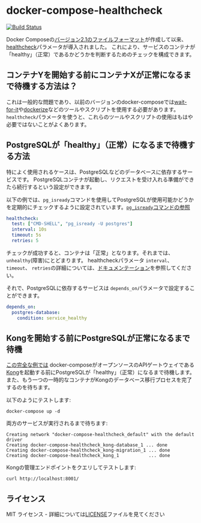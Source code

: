 # docker-compose-healthcheck
[![Build Status](https://travis-ci.org/peter-evans/docker-compose-healthcheck.svg?branch=master)](https://travis-ci.org/peter-evans/docker-compose-healthcheck)

Docker Composeの[バージョン2.1のファイルフォーマット](https://docs.docker.com/compose/compose-file/compose-versioning/#version-21)が作成して以来、[healthcheck](https://docs.docker.com/compose/compose-file/#healthcheck)パラメータが導入されました。
これにより、サービスのコンテナが「healthy」（正常）であるかどうかを判断するためのチェックを構成できます。

## コンテナYを開始する前にコンテナXが正常になるまで待機する方法は？

これは一般的な問題であり、以前のバージョンのdocker-composeでは[wait-for-it](https://github.com/vishnubob/wait-for-it)や[dockerize](https://github.com/jwilder/dockerize)などのツールやスクリプトを使用する必要があります。
`healthcheck`パラメータを使うと、これらのツールやスクリプトの使用はもはや必要ではないことがよくあります。

## PostgreSQLが「healthy」（正常）になるまで待機する方法

特によく使用されるケースは、PostgreSQLなどのデータベースに依存するサービスです。
PostgreSQLコンテナが起動し、リクエストを受け入れる準備ができたら続行するという設定ができます。

以下の例では、`pg_isready`コマンドを使用してPostgreSQLが使用可能かどうかを定期的にチェックするように設定されています。[`pg_isready`コマンドの参照](https://www.postgresql.org/docs/9.4/static/app-pg-isready.html)
```yml
healthcheck:
  test: ["CMD-SHELL", "pg_isready -U postgres"]
  interval: 10s
  timeout: 5s
  retries: 5
```
チェックが成功すると、コンテナは「正常」となります。それまでは、`unhealthy`(障害)にとどまります。
healthcheckパラメータ `interval`、` timeout`、 `retries`の詳細については、[ドキュメンテーション](https://docs.docker.com/engine/reference/builder/#healthcheck)を参照してください。

それで、PostgreSQLに依存するサービスは `depends_on`パラメータで設定することができます。
```yml
depends_on:
  postgres-database:
    condition: service_healthy
```

## Kongを開始する前にPostgreSQLが正常になるまで待機

[この完全な例では](docker-compose.yml) docker-composeがオープンソースのAPIゲートウェイである[Kong](https://getkong.org/)を起動する前にPostgreSQLが「healthy」（正常）になるまで待機します。
また、もう一つの一時的なコンテナがKongのデータベース移行プロセスを完了するのを待ちます。

以下のようにテストします:
```
docker-compose up -d
```
両方のサービスが実行されるまで待ちます:
```
Creating network "docker-compose-healthcheck_default" with the default driver
Creating docker-compose-healthcheck_kong-database_1 ... done
Creating docker-compose-healthcheck_kong-migration_1 ... done
Creating docker-compose-healthcheck_kong_1           ... done
```
Kongの管理エンドポイントをクエリしてテストします:
```
curl http://localhost:8001/
```

## ライセンス

MIT ライセンス - 詳細については[LICENSE](LICENSE)ファイルを見てください

